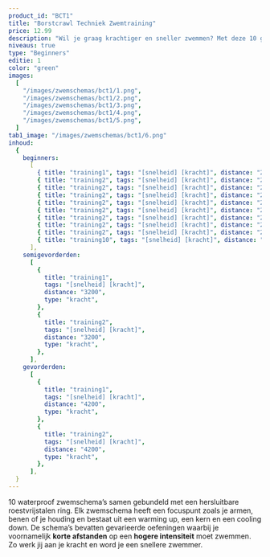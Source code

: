 ```yaml
---
product_id: "BCT1"
title: "Borstcrawl Techniek Zwemtraining"
price: 12.99
description: "Wil je graag krachtiger en sneller zwemmen? Met deze 10 gevarieerde zwemschema’s van 60 minuten zet jij je spieren aan het werk! Volledig waterproof zodat jij er onbeperkt mee kunt zwemmen."
niveaus: true
type: "Beginners"
editie: 1
color: "green"
images:
  [
    "/images/zwemschemas/bct1/1.png",
    "/images/zwemschemas/bct1/2.png",
    "/images/zwemschemas/bct1/3.png",
    "/images/zwemschemas/bct1/4.png",
    "/images/zwemschemas/bct1/5.png",
  ]
tab1_image: "/images/zwemschemas/bct1/6.png"
inhoud:
  {
    beginners:
      [
        { title: "training1", tags: "[snelheid] [kracht]", distance: "2200" },
        { title: "training2", tags: "[snelheid] [kracht]", distance: "2200" },
        { title: "training2", tags: "[snelheid] [kracht]", distance: "2200" },
        { title: "training2", tags: "[snelheid] [kracht]", distance: "2200" },
        { title: "training2", tags: "[snelheid] [kracht]", distance: "2200" },
        { title: "training2", tags: "[snelheid] [kracht]", distance: "2200" },
        { title: "training2", tags: "[snelheid] [kracht]", distance: "2200" },
        { title: "training2", tags: "[snelheid] [kracht]", distance: "2200" },
        { title: "training2", tags: "[snelheid] [kracht]", distance: "2200" },
        { title: "training10", tags: "[snelheid] [kracht]", distance: "2200" },
      ],
    semigevorderden:
      [
        {
          title: "training1",
          tags: "[snelheid] [kracht]",
          distance: "3200",
          type: "kracht",
        },
        {
          title: "training2",
          tags: "[snelheid] [kracht]",
          distance: "3200",
          type: "kracht",
        },
      ],
    gevorderden:
      [
        {
          title: "training1",
          tags: "[snelheid] [kracht]",
          distance: "4200",
          type: "kracht",
        },
        {
          title: "training2",
          tags: "[snelheid] [kracht]",
          distance: "4200",
          type: "kracht",
        },
      ],
  }
---
```


10 waterproof zwemschema’s samen gebundeld met een hersluitbare roestvrijstalen ring. Elk zwemschema heeft een focuspunt zoals je armen, benen of je houding en bestaat uit een warming up, een kern en een cooling down. De schema’s bevatten gevarieerde oefeningen waarbij je voornamelijk **korte afstanden** op een **hogere intensiteit** moet zwemmen. Zo werk jij aan je kracht en word je een snellere zwemmer.
